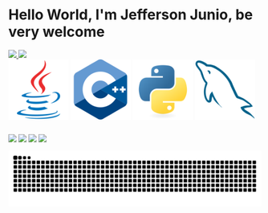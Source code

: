 # Hello World, I'm Jefferson Junio, be very welcome

<div>
  <a href="https://github.com/zJunioJz">
    <img height="180em" src="https://github-readme-stats.vercel.app/api?username=zJunioJz&show_icons=true&theme=radical&include_all_commits=true&count_private=true&token=YOUR_GITHUB_TOKEN" />
    <img height="180em" src="https://github-readme-stats.vercel.app/api/top-langs/?username=zJunioJz&layout=compact&langs_count=7&theme=radical" />
  </a>
</div>
<div>
  <img align="center" alt="Junio-Java" width="120" src="https://raw.githubusercontent.com/devicons/devicon/master/icons/java/java-original.svg">
  <img align="center" alt="Junio-C++" width="120" src="https://raw.githubusercontent.com/devicons/devicon/master/icons/cplusplus/cplusplus-original.svg">
  <img align="center" alt="Junio-Python" width="120" src="https://raw.githubusercontent.com/devicons/devicon/master/icons/python/python-original.svg">
  <img align="center" alt="Junio-Mysql" width="120" src="https://raw.githubusercontent.com/devicons/devicon/master/icons/mysql/mysql-original.svg">
</div>

  ##

<div> 
  <a href="https://www.linkedin.com/in/jefferson-araujo-474725279" target="_blank"><img src="https://img.shields.io/badge/-LinkedIn-%230077B5?style=for-the-badge&logo=linkedin&logoColor=white" target="_blank"></a>
  <a href="https://www.instagram.com/_junioj_/" target="_blank"><img src="https://img.shields.io/badge/-Instagram-%23E4405F?style=for-the-badge&logo=instagram&logoColor=white" target="_blank"></a> 
  <a href = "https://www.facebook.com/jefferson.junior.79827803"><img src="https://img.shields.io/badge/Facebook-1877F2?style=for-the-badge&logo=facebook&logoColor=white"></a>
  <a href = "mailto:junioj253@gmail.com"><img src="https://img.shields.io/badge/-Gmail-%23333?style=for-the-badge&logo=gmail&logoColor=white" target="_blank"></a>   

  ![snake gif](https://github.com/zJunioJz/zJunioJz/blob/output/github-contribution-grid-snake.svg)
</div>
